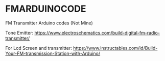 # FMARDUINOCODE
FM Transmitter Arduino codes (Not Mine)

Tone Emitter: https://www.electroschematics.com/build-digital-fm-radio-transmitter/

For Lcd Screen and transmitter: https://www.instructables.com/id/Build-Your-FM-transmission-Station-with-Arduino/
